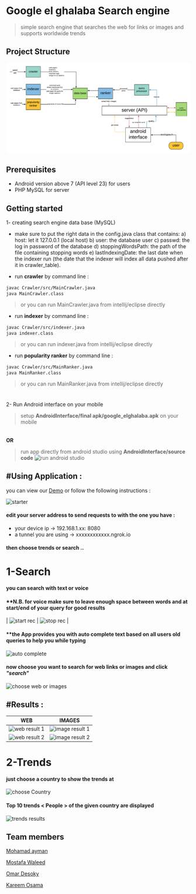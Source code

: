 
# Google el ghalaba Search engine
>   simple search engine that searches the web for links or images and supports worldwide trends
## Project Structure

![project structure](images/APT.png)

## Prerequisites

* Android version above 7 (API level 23) for users
* PHP MySQL for server


## Getting started
1- creating search engine data base (MySQL)

- make sure to put the right data in the config.java class that contains:
	a) host: let it 127.0.0.1 (local host)
	b) user: the database user
	c) passwd: the log in password of the database
	d) stoppingWordsPath: the path of the file containing stopping words
	e) lastIndexingDate: the last date when the indexer run (the date that the indexer will index all data pushed after it in crawler_table).

- run **crawler** by command line :

```
javac Crawler/src/MainCrawler.java
java MainCrawler.class
```
>   or you can run MainCrawler.java from intellij/eclipse directly
- run **indexer** by command line :

```
javac Crawler/src/indexer.java
java indexer.class
```
>   or you can run indexer.java from intellij/eclipse directly
- run **popularity ranker** by command line :

```
javac Crawler/src/MainRanker.java
java MainRanker.class
```

>   or you can run MainRanker.java from intellij/eclipse directly
#
2- Run Android interface on your mobile 
> setup **AndroidInterface/final apk/google_elghalaba.apk** on your mobile
######
**OR**
>  run app directly from android studio using **AndroidInterface/source code**
![run android studio](images/Android%20Studio%20run.png)


## #Using Application :
you can view our [Demo](https://youtu.be/-2y9VjXQX2E) or follow the following instructions :

![starter](images/starter.jpg)

#### edit your server address to send requests to with the one you have :

 - your device ip -> 192.168.1.xx: 8080
 - a tunnel you are using -> xxxxxxxxxxxx.ngrok.io
#### then choose trends or search ..
# 1-Search
#### you can search with text or voice
#### **N.B. for voice make sure to leave enough space between words and at start/end of your query for good results
| ![start rec](images/start.jpg) | ![stop rec](images/stop.jpg) |

#### **the App provides you with auto complete text based on all users old queries to help you while typing
![auto complete](images/autoComplete.jpg)

#### now choose you want to search for web links or images and click ***"search"***
![choose web or images](images/choose.jpg)
## #Results :
|WEB|IMAGES |
|--|--|
|![web result 1](images/webresults1.jpg)  |![image result 1](images/imgresult1.jpg)  |
|![web result 2](images/webresults2.jpg)  |![image result 2](images/imgresult2.jpg)  |

# 2-Trends
#### just choose a country to show the trends at
![choose Country](images/chooseCountry.jpg)

#### Top 10 trends < People > of the given country are displayed
![trends results](images/trendsResults.jpg)

## Team members
[Mohamad ayman](https://github.com/TheRubick)        

[Mostafa Waleed](https://github.com/sha3er97)       

[Omar Desoky](https://github.com/OmarDesoky)        

[Kareem Osama](https://github.com/KareemOsamaSobeih) 
